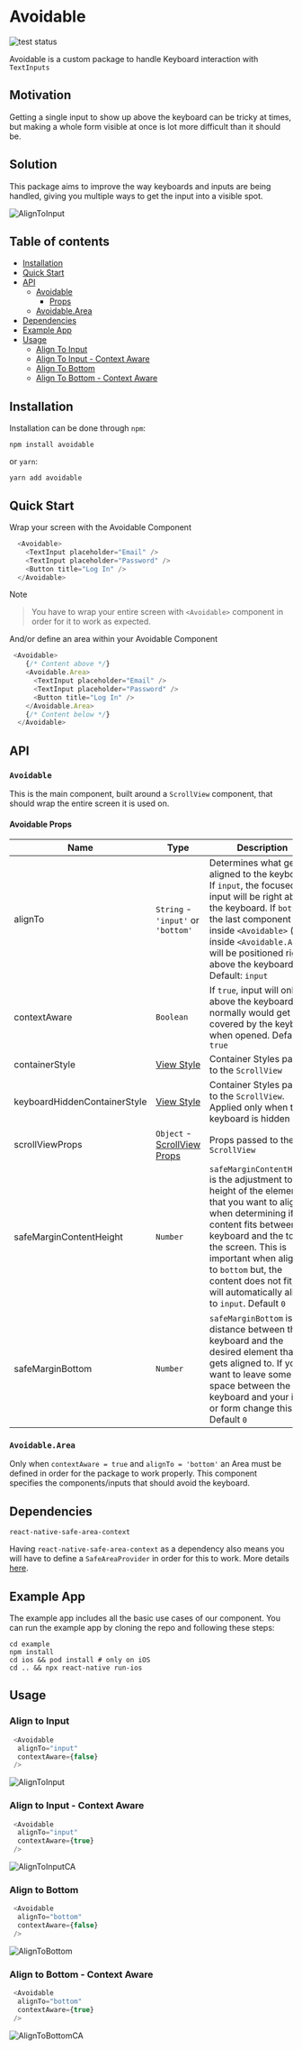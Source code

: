 # Avoidable
![test status](https://github.com/algotech/avoidable/actions/workflows/main.yml/badge.svg)

Avoidable is a custom package to handle Keyboard interaction with `TextInputs`

## Motivation

Getting a single input to show up above the keyboard can be tricky at times, but making a whole form visible at once is lot more difficult than it should be.

## Solution

This package aims to improve the way keyboards and inputs are being handled, giving you multiple ways to get the input into a visible spot.

![AlignToInput](https://user-images.githubusercontent.com/82050258/182376886-3a9c605a-99eb-4ee8-b9cb-7f8e7ac5dc8a.gif)

## Table of contents

- [Installation](#installation)
- [Quick Start](#quick-start)
- [API](#api)
  - [Avoidable](#avoidable-1)
    - [Props](#avoidable-props)
  - [Avoidable.Area](#avoidablearea)
- [Dependencies](#dependencies)
- [Example App](#example-app)
- [Usage](#usage)
  - [Align To Input](#align-to-input)
  - [Align To Input - Context Aware](#align-to-input---context-aware)
  - [Align To Bottom](#align-to-bottom)
  - [Align To Bottom - Context Aware](#align-to-bottom---context-aware) 

## Installation

Installation can be done through `npm`:

```shell
npm install avoidable
```
 or `yarn`:
```shell
yarn add avoidable
```

## Quick Start

Wrap your screen with the Avoidable Component

```javascript
  <Avoidable>
    <TextInput placeholder="Email" />
    <TextInput placeholder="Password" />
    <Button title="Log In" />
  </Avoidable>
```

Note
>You have to wrap your entire screen with `<Avoidable>` component in order for it to work as expected.

And/or define an area within your Avoidable Component

```javascript
 <Avoidable>
    {/* Content above */}
    <Avoidable.Area>
      <TextInput placeholder="Email" />
      <TextInput placeholder="Password" />
      <Button title="Log In" />
    </Avoidable.Area>
    {/* Content below */}
  </Avoidable>
```
## API

### `Avoidable`

This is the main component, built around a `ScrollView` component, that should wrap the entire screen it is used on. 

#### Avoidable Props
|Name|Type|Description|
|--|--|--|
|alignTo| `String` - `'input'` or `'bottom'` | Determines what gets aligned to the keyboard. If `input`, the focused input will be right above the keyboard. If `bottom`, the last component inside `<Avoidable>` (or inside `<Avoidable.Area>`) will be positioned right above the keyboard. Default: `input` |
|contextAware| `Boolean` | If `true`, input will only go above the keyboard if it normally would get covered by the keyboard when opened. Default `true` |
|containerStyle| [View Style](https://reactnative.dev/docs/view-style-props) | Container Styles passed to the `ScrollView` |
|keyboardHiddenContainerStyle| [View Style](https://reactnative.dev/docs/view-style-props) | Container Styles passed to the `ScrollView`. Applied only when the keyboard is hidden |
|scrollViewProps| `Object` - [ScrollView Props](https://reactnative.dev/docs/scrollview#props) | Props passed to the `ScrollView`|
|safeMarginContentHeight| `Number` | `safeMarginContentHeight` is the adjustment to the height of the elements that you want to align when determining if the content fits between the keyboard and the top of the screen. This is important when aligning to `bottom` but, the content does not fit, it will automatically align to `input`. Default `0` |
|safeMarginBottom| `Number` | `safeMarginBottom` is the distance between the keyboard and the desired element that it gets aligned to. If you want to leave some space between the keyboard and your input or form change this. Default `0` |

### `Avoidable.Area`

Only when `contextAware = true` and `alignTo = 'bottom'` an Area must be defined in order for the package to work properly. This component specifies the components/inputs that should avoid the keyboard.

## Dependencies

`react-native-safe-area-context`

Having `react-native-safe-area-context` as a dependency also means you will have to define a `SafeAreaProvider` in order for this to work. More details [here](https://github.com/th3rdwave/react-native-safe-area-context#safeareaprovider).

## Example App

The example app includes all the basic use cases of our component.
You can run the example app by cloning the repo and following these steps:

```shell
cd example
npm install
cd ios && pod install # only on iOS
cd .. && npx react-native run-ios
```

## Usage

### Align to Input 

```javascript
 <Avoidable
  alignTo="input"
  contextAware={false}
 />
```

![AlignToInput](https://user-images.githubusercontent.com/82050258/182376886-3a9c605a-99eb-4ee8-b9cb-7f8e7ac5dc8a.gif)

### Align to Input - Context Aware

```javascript
 <Avoidable
  alignTo="input"
  contextAware={true}
 />
```

![AlignToInputCA](https://user-images.githubusercontent.com/82050258/186087504-392d4ccd-35a2-4be5-b8f6-2d9b7ba77fbb.gif)


### Align to Bottom

```javascript
 <Avoidable
  alignTo="bottom"
  contextAware={false}
 />
```

![AlignToBottom](https://user-images.githubusercontent.com/82050258/186087525-263fcd12-14d4-47e6-bd76-437f573cc9ed.gif)


### Align to Bottom - Context Aware

```javascript
 <Avoidable
  alignTo="bottom"
  contextAware={true}
 />
```

![AlignToBottomCA](https://user-images.githubusercontent.com/82050258/186088066-c64e51d2-cea6-4303-8e1c-886d03e4d6f6.gif)

